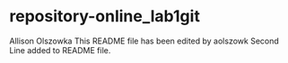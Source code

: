 # repository-online_lab1git
Allison Olszowka
This README file has been edited by aolszowk
Second Line added to README file.
